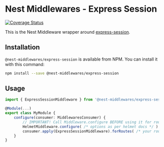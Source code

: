 # Nest Middlewares - Express Session

[![Coverage Status](https://coveralls.io/repos/github/wbhob/nest-middlewares/badge.svg?branch=master)](https://coveralls.io/github/wbhob/nest-middlewares?branch=master)

This is the Nest Middleware wrapper around [express-session](http://www.npmjs.com/package/express-session).

## Installation

`@nest-middlewares/express-session` is available from NPM. You can install it with this command:

```sh
npm install --save @nest-middlewares/express-session
```

## Usage

```ts
import { ExpressSessionMiddleware } from '@nest-middlewares/express-session';

@Module(...)
export class MyModule {
    configure(consumer: MiddlewaresConsumer) {
        // IMPORTANT! Call Middleware.configure BEFORE using it for routes
        HelmetMiddleware.configure( /* options as per helmet docs */ )
        consumer.apply(ExpressSessionMiddleware).forRoutes( /* your routes */ );
    }
}
```
